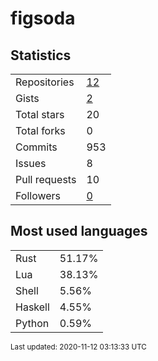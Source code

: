 # figsoda


## Statistics

<table>
    <tr>
        <td>Repositories</td>
        <td><a href="https://github.com/figsoda?tab=repositories">12</a></td>
    </tr>
    <tr>
        <td>Gists</td>
        <td><a href="https://gist.github.com/figsoda">2</a></td>
    </tr>
    <tr>
        <td>Total stars</td>
        <td>20</td>
    </tr>
    <tr>
        <td>Total forks</td>
        <td>0</td>
    </tr>
    <tr>
        <td>Commits</td>
        <td>953</td>
    </tr>
    <tr>
        <td>Issues</td>
        <td>8</td>
    </tr>
    <tr>
        <td>Pull requests</td>
        <td>10</td>
    </tr>
    <tr>
        <td>Followers</td>
        <td><a href="https://github.com/figsoda?tab=followers">0</a></td>
    </tr>
</table>


## Most used languages

<table>
<tr><td>Rust</td><td>51.17%</td></tr>
<tr><td>Lua</td><td>38.13%</td></tr>
<tr><td>Shell</td><td>5.56%</td></tr>
<tr><td>Haskell</td><td>4.55%</td></tr>
<tr><td>Python</td><td>0.59%</td></tr>
</table>


<sub>Last updated: 2020-11-12 03:13:33 UTC</sub>

